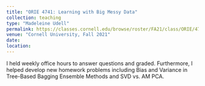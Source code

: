 ```yaml
---
title: "ORIE 4741: Learning with Big Messy Data"
collection: teaching
type: "Madeleine Udell"
permalink: https://classes.cornell.edu/browse/roster/FA21/class/ORIE/4741
venue: "Cornell University, Fall 2021"
date:
location:
---
```


I held weekly office hours to answer questions and graded. Furthermore, I helped develop new homework problems including Bias and Variance in Tree-Based Bagging Ensemble Methods and SVD vs. AM PCA.